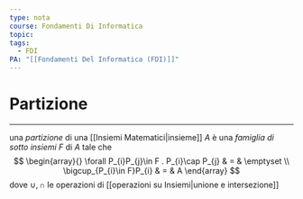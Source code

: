 ```yaml
---
type: nota
course: Fondamenti Di Informatica
topic: 
tags:
  - FDI
PA: "[[Fondamenti Del Informatica (FDI)]]"
---
```

# Partizione
---
una _partizione_ di una [[Insiemi Matematici|insieme]] $A$ è una _famiglia di sotto insiemi_ $F$ di $A$ tale che $$
\begin{array}{}
\forall P_{i}P_{j}\in  F . P_{i}\cap P_{j} & = &  \emptyset \\
\bigcup_{P_{i}\in F}P_{i} & = & A
\end{array}
$$
dove $\cup,\cap$ le operazioni di [[operazioni su Insiemi|unione e intersezione]]
